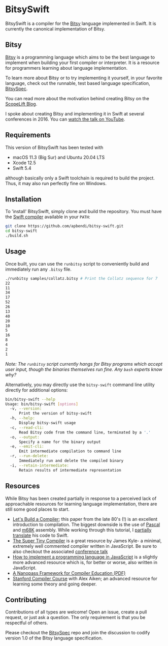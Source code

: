 # BitsySwift

BitsySwift is a compiler for the [Bitsy](https://github.com/apbendi/bitsyspec)
language implemented in Swift. It is currently the canonical implementation of Bitsy.

## Bitsy

[Bitsy](https://github.com/apbendi/bitsyspec) is a programming language which
aims to be the best language to implement
when building your first compiler or interpreter. It is a resource for
programmers learning about language implementation.

To learn more about Bitsy or to try implementing it yourself, in your favorite
language, check out the runnable, test based language specification,
[BitsySpec](https://github.com/apbendi/bitsyspec).

You can read more about the motivation behind creating Bitsy on the
[ScopeLift Blog](http://www.scopelift.co/blog/introducing-bitsy-the-first-language-youll-implement-yourself).

I spoke about creating Bitsy and implementing it in Swift at several conferences in 2016. You can [watch the talk on YouTube](https://youtu.be/XkjySn0nwzQ).


## Requirements

This version of BitsySwift has been tested with

 * macOS 11.3 (Big Sur) and Ubuntu 20.04 LTS
 * Xcode 12.5
 * Swift 5.4

although basically only a Swift toolchain is required to build the project. Thus,
it may also run perfectly fine on Windows.

## Installation

To 'install' BitsySwift, simply clone and build the repository. You must have the
[Swift compiler](https://swift.org/download/#releases) available in your `PATH`:

```bash
git clone https://github.com/apbendi/bitsy-swift.git
cd bitsy-swift
./build.sh
```

## Usage

Once built, you can use the `runbitsy` script to conveniently build and immediately
run any `.bitsy` file.

```bash
./runbitsy samples/collatz.bitsy # Print the Collatz sequence for 7
22
11
34
17
52
26
13
40
20
10
5
16
8
4
2
1
```

*Note: The `runbitsy` script currently hangs for Bitsy programs which accept
user input, though the binaries themselves run fine.
Any `bash` experts know why?*

Alternatively, you may directly use the `bitsy-swift` command line utility
directly for additional options:

```bash
bin/bitsy-swift --help
Usage: bin/bitsy-swift [options]
  -v, --version:
      Print the version of bitsy-swift
  -h, --help:
      Display bitsy-swift usage
  -c, --read-cli:
      Read Bitsy code from the command line, terminated by a '.'
  -o, --output:
      Specify a name for the binary output
  -e, --emit-cli:
      Emit intermediate compilation to command line
  -r, --run-delete:
      Immediately run and delete the compiled binary
  -i, --retain-intermediate:
      Retain results of intermediate representation
```

## Resources

While Bitsy has been created partially in response to a perceived lack of approachable
resources for learning language implementation, there are still some good
places to start.

 * [Let's Build a Compiler](http://www.compilers.iecc.com/crenshaw/); this
   paper from the late 80's (!) is an excellent introduction to compilation.
   The biggest downside is the use of
   [Pascal](https://en.wikipedia.org/wiki/Pascal_%28programming_language%29)
   and [m68K](https://en.wikipedia.org/wiki/Motorola_68000) assembly. While working
   through this tutorial, I
   [partially translate](https://github.com/apbendi/LetsBuildACompilerInSwift)
   his code to Swift.
 * [The Super Tiny Compiler](https://github.com/thejameskyle/the-super-tiny-compiler)
   is a great resource by James Kyle- a minimal, extremely well commented compiler
   written in JavaScript. Be sure to also checkout the associated
   [conference talk](https://www.youtube.com/watch?v=Tar4WgAfMr4)
 * [How to implement a programming language in JavaScript](http://lisperator.net/pltut/)
   is a slightly more advanced resource which is, for better or worse, also
   written in JavaScript.
 * [A Nanopass Framework for Compiler Education (PDF)](http://www.cs.indiana.edu/~dyb/pubs/nano-jfp.pdf)
 * [Stanford Compiler Course](https://www.youtube.com/watch?v=sm0QQO-WZlM&list=PLFB9EC7B8FE963EB8)
   with Alex Aiken; an advanced resource for learning some theory and going
   deeper.

## Contributing

Contributions of all types are welcome! Open an issue, create a pull request,
or just ask a question. The only requirement is that you be respectful of
others.

Please checkout the [BitsySpec](https://github.com/apbendi/bitsyspec) repo and join
the discussion to codify version 1.0 of the Bitsy language specification.
